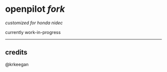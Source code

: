 openpilot _fork_
=======================
_customized for honda nidec_

currently work-in-progress

---
credits
---
@krkeegan